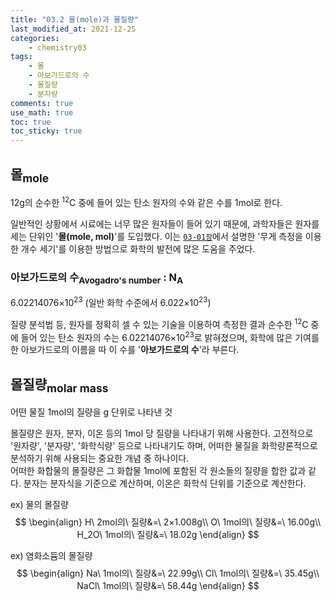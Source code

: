 ```yaml
---
title: "03.2 몰(mole)과 몰질량"
last_modified_at: 2021-12-25
categories:
    - chemistry03
tags:
    - 몰
    - 아보가드로의 수
    - 몰질량
    - 분자량
comments: true
use_math: true
toc: true
toc_sticky: true
---
```


## 몰<sub>mole</sub>

<div class="notice--info">
12g의 순수한 <sup>12</sup>C 중에 들어 있는 탄소 원자의 수와 같은 수를 1mol로 한다.
</div>

일반적인 상황에서 시료에는 너무 많은 원자들이 들어 있기 때문에, 과학자들은 원자를 세는 단위인 '**몰(mole, mol)**'를 도입했다. 이는 [``03-01장``](https://chemilk02.github.io/chemistry03/C-03-01)에서 설명한 '무게 측정을 이용한 개수 세기'를 이용한 방법으로 화학의 발전에 많은 도움을 주었다. 

### 아보가드로의 수<sub>Avogadro's number</sub> : N<sub>A</sub>

<div class="notice--info">
6.02214076×10<sup>23</sup> (일반 화학 수준에서 6.022×10<sup>23</sup>)
</div>

질량 분석법 등, 원자를 정확히 셀 수 있는 기술을 이용하여 측정한 결과 순수한 <sup>12</sup>C 중에 들어 있는 탄소 원자의 수는 6.02214076×10<sup>23</sup>로 밝혀졌으며, 화학에 많은 기여를 한 아보가드로의 이름을 따 이 수를 '**아보가드로의 수**'라 부른다.

## 몰질량<sub>molar mass</sub>

<div class="notice--info">
어떤 물질 1mol의 질량을 g 단위로 나타낸 것
</div>

몰질량은 원자, 분자, 이온 등의 1mol 당 질량을 나타내기 위해 사용한다. 고전적으로 '원자량', '분자량', '화학식량' 등으로 나타내기도 하며, 어떠한 물질을 화학량론적으로 분석하기 위해 사용되는 중요한 개념 중 하나이다.\
어떠한 화합물의 몰질량은 그 화합물 1mol에 포함된 각 원소들의 질량을 합한 값과 같다. 분자는 분자식을 기준으로 계산하며, 이온은 화학식 단위를 기준으로 계산한다.

ex) 물의 몰질량
$$
\begin{align}
H\ 2mol의\ 질량&=\ 2×1.008g\\
O\ 1mol의\ 질량&=\ 16.00g\\
H_2O\ 1mol의\ 질량&=\ 18.02g
\end{align}
$$

ex) 염화소듐의 몰질량
$$
\begin{align}
Na\ 1mol의\ 질량&=\ 22.99g\\
Cl\ 1mol의\ 질량&=\ 35.45g\\
NaCl\ 1mol의\ 질량&=\ 58.44g
\end{align}
$$